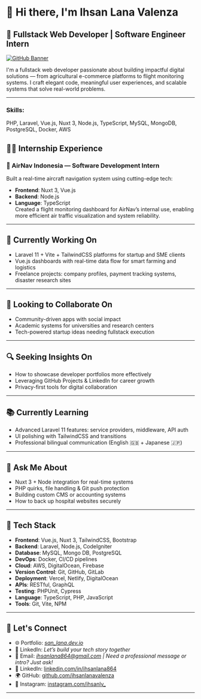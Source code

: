 # 👋 Hi there, I'm Ihsan Lana Valenza
## 🌟 Fullstack Web Developer | Software Engineer Intern

[![GitHub Banner](https://github.com/ihsanlanavalenza/img/banner.png)](https://github.com/ihsanlanavalenza)


I'm a fullstack web developer passionate about building impactful digital solutions — from agricultural e-commerce platforms to flight monitoring systems. I craft elegant code, meaningful user experiences, and scalable systems that solve real-world problems.

---
### Skills:
 
 PHP, Laravel, Vue.js, Nuxt 3, Node.js, TypeScript, MySQL, MongoDB, PostgreSQL, Docker, AWS

## 🧑‍💼 Internship Experience

### 🚀 AirNav Indonesia — Software Development Intern  
Built a real-time aircraft navigation system using cutting-edge tech:  
- **Frontend**: Nuxt 3, Vue.js  
- **Backend**: Node.js  
- **Language**: TypeScript  
Created a flight monitoring dashboard for AirNav’s internal use, enabling more efficient air traffic visualization and system reliability.

---

## 💼 Currently Working On

- Laravel 11 + Vite + TailwindCSS platforms for startup and SME clients  
- Vue.js dashboards with real-time data flow for smart farming and logistics  
- Freelance projects: company profiles, payment tracking systems, disaster research sites

---

## 🤝 Looking to Collaborate On

- Community-driven apps with social impact  
- Academic systems for universities and research centers  
- Tech-powered startup ideas needing fullstack execution

---

## 🔍 Seeking Insights On

- How to showcase developer portfolios more effectively  
- Leveraging GitHub Projects & LinkedIn for career growth  
- Privacy-first tools for digital collaboration

---

## 📚 Currently Learning

- Advanced Laravel 11 features: service providers, middleware, API auth  
- UI polishing with TailwindCSS and transitions  
- Professional bilingual communication (English 🇬🇧 + Japanese 🇯🇵)

---

## 💬 Ask Me About

- Nuxt 3 + Node integration for real-time systems  
- PHP quirks, file handling & Git push protection  
- Building custom CMS or accounting systems  
- How to back up hospital websites securely

---

## 🔧 Tech Stack

- **Frontend**: Vue.js, Nuxt 3, TailwindCSS, Bootstrap  
- **Backend**: Laravel, Node.js, CodeIgniter  
- **Database**: MySQL, Mongo DB, PostgreSQL
- **DevOps**: Docker, CI/CD pipelines
- **Cloud**: AWS, DigitalOcean, Firebase
- **Version Control**: Git, GitHub, GitLab
- **Deployment**: Vercel, Netlify, DigitalOcean
- **APIs**: RESTful, GraphQL
- **Testing**: PHPUnit, Cypress 
- **Language**: TypeScript, PHP, JavaScript  
- **Tools**: Git, Vite, NPM

---


## 🔗 Let's Connect

- 🌐 Portfolio: *[san_lana.dev.io](san-lana.dev.io)*  
- 💼 LinkedIn: *Let’s build your tech story together*  
- 📧 Email: *ihsanlana864@gmail.com | Need a professional message or intro? Just ask!*
- 🔗 LinkedIn: [linkedin.com/in/ihsanlana864](https://www.linkedin.com/in/ihsanlana864)
- 🌍 GitHub: [github.com/ihsanlanavalenza](https://github.com/ihsanlanavalenza)
- 📸 Instagram: [instagram.com/ihsanlv_](https://www.instagram.com/ihsanlv_)
---

